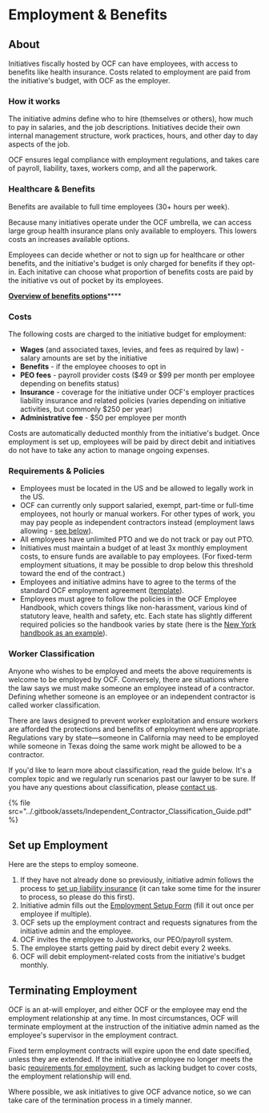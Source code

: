 # Employment & Benefits

## About

Initiatives fiscally hosted by OCF can have employees, with access to benefits like health insurance. Costs related to employment are paid from the initiative's budget, with OCF as the employer.

### How it works

The initiative admins define who to hire (themselves or others), how much to pay in salaries, and the job descriptions. Initiatives decide their own internal management structure, work practices, hours, and other day to day aspects of the job.&#x20;

OCF ensures legal compliance with employment regulations, and takes care of payroll, liability, taxes, workers comp, and all the paperwork.&#x20;

### Healthcare & Benefits

Benefits are available to full time employees (30+ hours per week).

Because many initiatives operate under the OCF umbrella, we can access large group health insurance plans only available to employers. This lowers costs an increases available options.

Employees can decide whether or not to sign up for healthcare or other benefits, and the initiative's budget is only charged for benefits if they opt-in. Each initative can choose what proportion of benefits costs are paid by the initiative vs out of pocket by its employees.

[**Overview of benefits options**](https://secure.justworks.com/benefits/company\_benefits\_overviews/8011d67a-5191-43c4-b504-072e17b067da/show)****

### Costs

The following costs are charged to the initiative budget for employment:

* **Wages** (and associated taxes, levies, and fees as required by law) - salary amounts are set by the initiative
* **Benefits** - if the employee chooses to opt in
* **PEO fees** - payroll provider costs ($49 or $99 per month per employee depending on benefits status)
* **Insurance** - coverage for the initiative under OCF's employer practices liability insurance and related policies (varies depending on initiative activities, but commonly $250 per year)
* **Administrative fee** - $50 per employee per month

Costs are automatically deducted monthly from the initiative's budget. Once employment is set up, employees will be paid by direct debit and initiatives do not have to take any action to manage ongoing expenses.

### Requirements & Policies

* Employees must be located in the US and be allowed to legally work in the US.
* OCF can currently only support salaried, exempt, part-time or full-time employees, not hourly or manual workers. For other types of work, you may pay people as independent contractors instead (employment laws allowing - [see below](employment.md#worker-classification)).
* All employees have unlimited PTO and we do not track or pay out PTO.
* Initiatives must maintain a budget of at least 3x monthly employment costs, to ensure funds are available to pay employees. (For fixed-term employment situations, it may be possible to drop below this threshold toward the end of the contract.)
* Employees and initiative admins have to agree to the terms of the standard OCF employment agreement ([template](https://docs.google.com/document/d/1T-KYVOAGx74uJXGElVSuAKWOLgmsISJHVCHnwF4s-Xc/edit?usp=sharing)).
* Employees must agree to follow the policies in the OCF Employee Handbook, which covers things like non-harassment, various kind of statutory leave, health and safety, etc. Each state has slightly different required policies so the handbook varies by state (here is the [New York handbook as an example](https://handbookbuilder.blr.com/ViewHandbook.aspx?id=144Zswg66i9nFJXzqH4kAG6tgu0ZfNN5rExPEKCQ6jge)).

### Worker Classification

Anyone who wishes to be employed and meets the above requirements is welcome to be employed by OCF. Conversely, there are situations where the law says we must make someone an employee instead of a contractor. Defining whether someone is an employee or an independent contractor is called worker classification.&#x20;

There are laws designed to prevent worker exploitation and ensure workers are afforded the protections and benefits of employment where appropriate. Regulations vary by state—someone in California may need to be employed while someone in Texas doing the same work might be allowed to be a contractor.

If you'd like to learn more about classification, read the guide below. It's a complex topic and we regularly run scenarios past our lawyer to be sure. If you have any questions about classification, please [contact us](mailto:contact@opencollective.foundation).

{% file src="../.gitbook/assets/Independent_Contractor_Classification_Guide.pdf" %}

## Set up Employment

Here are the steps to employ someone.

1. If they have not already done so previously, initiative admin follows the process to [set up liability insurance](liability-insurance.md) (it can take some time for the insurer to process, so please do this first).
2. Initiative admin fills out the [Employment Setup Form](https://docs.google.com/forms/d/e/1FAIpQLSdUQThuDQIOODd\_Vi1mU9yC-FYu6USAPIJEfSFEOjMhVnKCSw/viewform) (fill it out once per employee if multiple).
3. OCF sets up the employment contract and requests signatures from the initiative admin and the employee.
4. OCF invites the employee to Justworks, our PEO/payroll system.
5. The employee starts getting paid by direct debit every 2 weeks.
6. OCF will debit employment-related costs from the initiative's budget monthly.

## Terminating Employment

OCF is an at-will employer, and either OCF or the employee may end the employment relationship at any time. In most circumstances, OCF will terminate employment at the instruction of the initiative admin named as the employee's supervisor in the employment contract.&#x20;

Fixed term employment contracts will expire upon the end date specified, unless they are extended. If the initiative or employee no longer meets the basic [requirements for employment](employment.md#requirements-and-policies), such as lacking budget to cover costs, the employment relationship will end.

Where possible, we ask initiatives to give OCF advance notice, so we can take care of the termination process in a timely manner.&#x20;
